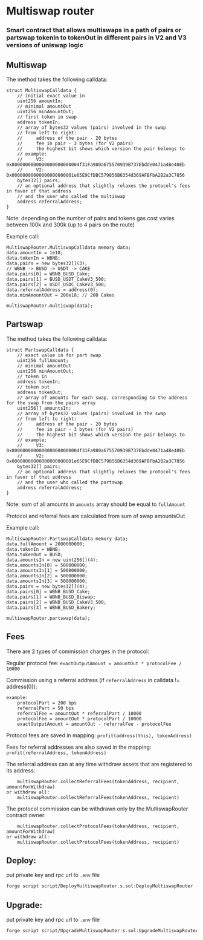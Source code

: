 # Multiswap router

### Smart contract that allows multiswaps in a path of pairs or partswap tokenIn to tokenOut in different pairs in V2 and V3 versions of uniswap logic

## Multiswap

The method takes the following calldata:
```solidity
struct MultiswapCalldata {
    // initial exact value in
    uint256 amountIn;
    // minimal amountOut
    uint256 minAmountOut;
    // first token in swap
    address tokenIn;
    // array of bytes32 values (pairs) involved in the swap
    // from left to right:
    //     address of the pair - 20 bytes
    //     fee in pair - 3 bytes (for V2 pairs)
    //     the highest bit shows which version the pair belongs to
    // example:
    //     V3: 0x8000000000000000000000004f31Fa980a675570939B737Ebdde0471a4Be40Eb
    //     V2: 0x00000000000000000000001e65E9CfDBC579856B6354d369AFBFbA2B2a3C7856
    bytes32[] pairs;
    // an optional address that slightly relaxes the protocol's fees in favor of that address 
    // and the user who called the multiswap
    address referralAddress;
}
``` 

Note: depending on the number of pairs and tokens gas cost varies between 100k and 300k (up to 4 pairs on the route)

Example call:

```solidity
MultiswapRouter.MultiswapCalldata memory data;
data.amountIn = 1e18;
data.tokenIn = WBNB;
data.pairs = new bytes32[](3);
// WBNB -> BUSD -> USDT -> CAKE
data.pairs[0] = WBNB_BUSD_Cake;
data.pairs[1] = BUSD_USDT_CakeV3_500;
data.pairs[2] = USDT_USDC_CakeV3_500;
data.referralAddress = address(0);
data.minAmountOut = 200e18; // 200 Cakes

multiswapRouter.multiswap(data);
```

## Partswap

The method takes the following calldata:
```solidity
struct PartswapCalldata {
    // exact value in for part swap
    uint256 fullAmount;
    // minimal amountOut
    uint256 minAmountOut;
    // token in
    address tokenIn;
    // token out
    address tokenOut;
    // array of amounts for each swap, corresponding to the address for the swap from the pairs array
    uint256[] amountsIn;
    // array of bytes32 values (pairs) involved in the swap
    // from left to right:
    //     address of the pair - 20 bytes
    //     fee in pair - 3 bytes (for V2 pairs)
    //     the highest bit shows which version the pair belongs to
    // example:
    //     V3: 0x8000000000000000000000004f31Fa980a675570939B737Ebdde0471a4Be40Eb
    //     V2: 0x00000000000000000000001e65E9CfDBC579856B6354d369AFBFbA2B2a3C7856
    bytes32[] pairs;
    // an optional address that slightly relaxes the protocol's fees in favor of that address
    // and the user who called the partswap
    address referralAddress;
}
``` 

Note: sum of all amounts in `amounts` array should be equal to `fullAmount`

Protocol and referral fees are calculated from sum of swap amountsOut

Example call:

```solidity
MultiswapRouter.PartswapCalldata memory data;
data.fullAmount = 2000000000;
data.tokenIn = WBNB;
data.tokenOut = BUSD;
data.amountsIn = new uint256[](4);
data.amountsIn[0] = 500000000;
data.amountsIn[1] = 500000000;
data.amountsIn[2] = 500000000;
data.amountsIn[3] = 500000000;
data.pairs = new bytes32[](4);
data.pairs[0] = WBNB_BUSD_Cake;
data.pairs[1] = WBNB_BUSD_Biswap;
data.pairs[2] = WBNB_BUSD_CakeV3_500;
data.pairs[3] = WBNB_BUSD_Bakery;

multiswapRouter.partswap(data);
```

## Fees

There are 2 types of commission charges in the protocol:

Regular protocol fee:
    `exactOutputAmount = amountOut * protocolFee / 10000`

Commission using a referral address (if `referralAddress` in calldata != address(0)):
```solidity
example:
    protocolPart = 200 bps
    referralPart = 50 bps
    referralFee = amountOut * referralPart / 10000
    protocolFee = amountOut * protocolPart / 10000
    exactOutputAmount = amountOut - referralFee - protocolFee
```

Protocol fees are saved in mapping:
    `profit(address(this), tokenAddress)`

Fees for referral addresses are also saved in the mapping:
    `profit(referralAddress, tokenAddress)`

The referral address can at any time withdraw assets that are registered to its address:
```solidity
    multiswapRouter.collectReferralFees(tokenAddress, recipient, amountForWithdraw)
or withdraw all:
    multiswapRouter.collectReferralFees(tokenAddress, recipient)
```

The protocol commission can be withdrawn only by the MultiswapRouter contract owner:
```solidity
    multiswapRouter.collectProtocolFees(tokenAddress, recipient, amountForWithdraw)
or withdraw all:
    multiswapRouter.collectProtocolFees(tokenAddress, recipient)
```

## Deploy:

put private key and rpc url to `.env` file

```bash
forge script script/DeployMultiswapRouter.s.sol:DeployMultiswapRouter -vvvv --rpc-url bsc --broadcast --verify    
```

## Upgrade:

put private key and rpc url to `.env` file

```bash
forge script script/UpgradeMultiswapRouter.s.sol:UpgradeMultiswapRouter -vvvv --rpc-url bsc --broadcast --verify     
```
